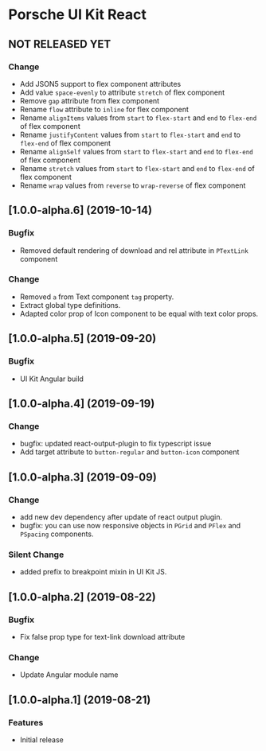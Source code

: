 # Porsche UI Kit React

## NOT RELEASED YET

### Change
* Add JSON5 support to flex component attributes
* Add value `space-evenly` to attribute `stretch` of flex component
* Remove `gap` attribute from flex component
* Rename `flow` attribute to `inline` for flex component
* Rename `alignItems` values from `start` to `flex-start` and `end` to `flex-end` of flex component
* Rename `justifyContent` values from `start` to `flex-start` and `end` to `flex-end` of flex component
* Rename `alignSelf` values from `start` to `flex-start` and `end` to `flex-end` of flex component
* Rename `stretch` values from `start` to `flex-start` and `end` to `flex-end` of flex component
* Rename `wrap` values from `reverse` to `wrap-reverse` of flex component


## [1.0.0-alpha.6] (2019-10-14)

### Bugfix
* Removed default rendering of download and rel attribute in `PTextLink` component

### Change
* Removed `a` from Text component `tag` property.
* Extract global type definitions.
* Adapted color prop of Icon component to be equal with text color props.

## [1.0.0-alpha.5] (2019-09-20)

### Bugfix
* UI Kit Angular build


## [1.0.0-alpha.4] (2019-09-19)

### Change
* bugfix: updated react-output-plugin to fix typescript issue
* Add target attribute to `button-regular` and `button-icon` component


## [1.0.0-alpha.3] (2019-09-09)

### Change
* add new dev dependency after update of react output plugin. 
* bugfix: you can use now responsive objects in `PGrid` and `PFlex` and `PSpacing` components.

### Silent Change
* added prefix to breakpoint mixin in UI Kit JS.


## [1.0.0-alpha.2] (2019-08-22)

### Bugfix
* Fix false prop type for text-link download attribute

### Change
* Update Angular module name


## [1.0.0-alpha.1] (2019-08-21)

### Features
* Initial release